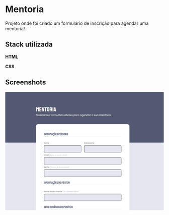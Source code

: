
# Mentoria


Projeto onde foi criado um formulário de inscrição para agendar uma mentoria!


## Stack utilizada

**HTML** 

**CSS** 


## Screenshots

![preview](./assets/Screenshot_5.png)


